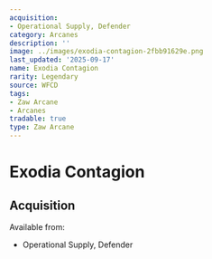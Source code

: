 ```yaml
---
acquisition:
- Operational Supply, Defender
category: Arcanes
description: ''
image: ../images/exodia-contagion-2fbb91629e.png
last_updated: '2025-09-17'
name: Exodia Contagion
rarity: Legendary
source: WFCD
tags:
- Zaw Arcane
- Arcanes
tradable: true
type: Zaw Arcane
---
```


# Exodia Contagion

## Acquisition

Available from:
- Operational Supply, Defender

